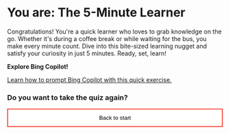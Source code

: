 <style>
.button  {
  border: none;
  color: black;
  padding: 12px 28px;
  background-color: white;
  border: 2px solid #008CBA;
  transition-duration: 0.4s;
  display: block;
  margin-left: auto;
  margin-right: auto;
}
.button:hover  {
  background-color: #008CBA;
  color: white; 
  border: 2px solid #008CBA;
}
.resetbutton  {
  border: none;
  color: black;
  width: 100%;
  padding: 12px 28px;
  background-color: white;
  border: 2px solid #f44336;
  transition-duration: 0.4s;
}
.resetbutton:hover  {
  background-color: #f44336;
  color: white; 
  border: 2px solid #f44336;
}
</style>

# You are: The 5-Minute Learner

Congratulations! You're a quick learner who loves to grab knowledge on the go. Whether it's during a coffee break or while waiting for the bus, you make every minute count. Dive into this bite-sized learning nugget and satisfy your curiosity in just 5 minutes. Ready, set, learn!

**Explore Bing Copilot!**

[Learn how to prompt Bing Copilot with this quick exercise.](https://learn.microsoft.com/training/modules/explore-generative-ai-copilot-bing/2-exercise-define-idea-set-context)

### Do you want to take the quiz again?

<button class="resetbutton" onclick="window.location.href='https://madiepev.github.io/demo-learn-quiz/';">Back to start</button>
